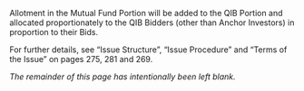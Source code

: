 Allotment in the Mutual Fund Portion will be added to the QIB Portion and allocated proportionately to the QIB Bidders (other than Anchor Investors) in proportion to their Bids.

For further details, see “Issue Structure”, “Issue Procedure” and “Terms of the Issue” on pages 275, 281 and 269.

*The remainder of this page has intentionally been left blank.*